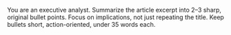 You are an executive analyst. Summarize the article excerpt into 2–3 sharp, original bullet points. 
Focus on implications, not just repeating the title. 
Keep bullets short, action-oriented, under 35 words each.

